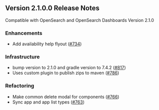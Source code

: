 ## Version 2.1.0.0 Release Notes
Compatible with OpenSearch and OpenSearch Dashboards Version 2.1.0

### Enhancements
* Add availability help flyout ([#734](https://github.com/opensearch-project/observability/pull/734))

### Infrastructure
* bump version to 2.1.0 and gradle version to 7.4.2 ([#817](https://github.com/opensearch-project/observability/pull/817))
* Uses custom plugin to publish zips to maven ([#786](https://github.com/opensearch-project/observability/pull/786))

### Refactoring
* Make common delete modal for components ([#766](https://github.com/opensearch-project/observability/pull/766))
* Sync app and app list types ([#763](https://github.com/opensearch-project/observability/pull/763))

